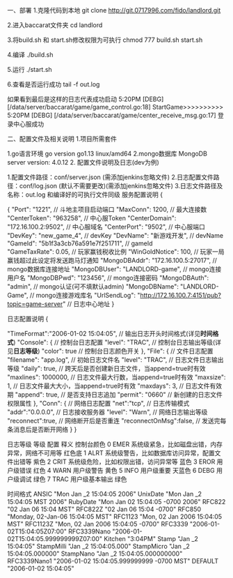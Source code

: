一、部署
1.克隆代码到本地 git clone http://git.0717996.com/fido/landlord.git

2.进入baccarat文件夹 cd landlord

3.将build.sh 和 start.sh修改权限为可执行 chmod 777 build.sh start.sh

4.编译 ./build.sh

5.运行 ./start.sh

6.查看是否运行成功 tail -f out.log

如果看到最后是这样的日志代表成功启动
5:20PM [DEBG] [/data/server/baccarat/game/game_control.go:18] StartGame>>>>>>>>>>
5:20PM [DEBG] [/data/server/baccarat/game/center_receive_msg.go:17] 登录中心服成功

二、配置文件及相关说明
1.项目所需套件

1.go语言环境   go version go1.13 linux/amd64
2.mongo数据库  MongoDB server version: 4.0.12
2. 配置文件说明及日志(dev为例)

1.配置文件路径：conf/server.json   (需添加jenkins忽略文件)
2.日志配置文件路径：conf/log.json   (默认不需要更改)(需添加jenkins忽略文件)
3.日志文件路径及名称：out.log 和编译好的可执行文件同级
服务配置说明 {

{
    "Port": "1221",                               //     斗地主项目启动端口
    "MaxConn": 1200,                              //     最大连接数
    "CenterToken": "963258",                      //     中心服Token
    "CenterDomain": "172.16.100.2:9502",          //     中心服域名
    "CenterPort": "9502",                         //     中心服端口
    "DevKey": "new_game_4",                       //     devKey
    "DevName": "新游戏开发",                       //     devName
    "GameId": "5b1f3a3cb76a591e7f251711",         //     gameId  
    "GameTaxRate": 0.05,                          //     玩家赢钱税收比例
    "WinGoldNotice": 100,                         //     玩家一局赢钱超过此设定将发送跑马灯通知
    "MongoDBAddr": "172.16.100.5:27017",          //     mongo数据库连接地址
    "MongoDBUser": "LANDLORD-game",               //     mongo连接用户名
    "MongoDBPwd": "123456",                       //     mongo连接密码
    "MongoDBAuth": "admin",                       //     mongo认证(可不填默认admin)
    "MongoDBName": "LANDLORD-Game",               //     mongo连接游戏库名
    "UrlSendLog": "http://172.16.100.7:4151/pub?topic=game-server"  // 日志中心地址
}

日志配置说明 {

"TimeFormat":"2006-01-02 15:04:05", // 输出日志开头时间格式(详见**时间格式**)
"Console": {            // 控制台日志配置
    "level": "TRAC",    // 控制台日志输出等级(详见**日志等级**)
    "color": true       // 控制台日志颜色开关 
},
"File": {                   // 文件日志配置
    "filename": "app.log",  // 初始日志文件名
    "level": "TRAC",        // 日志文件日志输出等级
    "daily": true,          // 跨天后是否创建新日志文件，当append=true时有效
    "maxlines": 1000000,    // 日志文件最大行数，当append=true时有效
    "maxsize": 1,           // 日志文件最大大小，当append=true时有效
    "maxdays": 3,           // 日志文件有效期
    "append": true,         // 是否支持日志追加
    "permit": "0660"        // 新创建的日志文件权限属性
},
"Conn": {                       // 网络日志配置
    "net":"tcp",                // 日志传输模式
    "addr":"0.0.0.0",           // 日志接收服务器
    "level": "Warn",            // 网络日志输出等级
    "reconnect":true,           // 网络断开后是否重连
    "reconnectOnMsg":false,     // 发送完每条消息后是否断开网络
}
}

日志等级 等级 配置 释义 控制台颜色
0 EMER 系统级紧急，比如磁盘出错，内存异常，网络不可用等 红色底
1 ALRT 系统级警告，比如数据库访问异常，配置文件出错等 紫色
2 CRIT 系统级危险，比如权限出错，访问异常等 蓝色
3 EROR 用户级错误 红色
4 WARN 用户级警告 黄色
5 INFO 用户级重要 天蓝色
6 DEBG 用户级调试 绿色
7 TRAC 用户级基本输出 绿色

时间格式 ANSIC "Mon Jan _2 15:04:05 2006"
UnixDate "Mon Jan _2 15:04:05 MST 2006"
RubyDate "Mon Jan 02 15:04:05 -0700 2006"
RFC822 "02 Jan 06 15:04 MST"
RFC822Z "02 Jan 06 15:04 -0700"
RFC850 "Monday, 02-Jan-06 15:04:05 MST"
RFC1123 "Mon, 02 Jan 2006 15:04:05 MST"
RFC1123Z "Mon, 02 Jan 2006 15:04:05 -0700"
RFC3339 "2006-01-02T15:04:05Z07:00"
RFC3339Nano "2006-01-02T15:04:05.999999999Z07:00"
Kitchen "3:04PM"
Stamp "Jan _2 15:04:05"
StampMilli "Jan _2 15:04:05.000"
StampMicro "Jan _2 15:04:05.000000"
StampNano "Jan _2 15:04:05.000000000"
RFC3339Nano1 "2006-01-02 15:04:05.999999999 -0700 MST"
DEFAULT "2006-01-02 15:04:05"